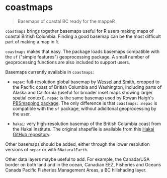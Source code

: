 # coastmaps

> Basemaps of coastal BC ready for the mappeR

`coastmaps` brings together basemaps useful for R users making maps of coastal British Columbia. Finding a good basemap can be the most difficult part of making a map in `R`.

`coastmaps` makes that easy. The package loads basemaps compatible with the `sf` ("simple features") geoprocessing package. A small number of geoprocessing functions are also included to support users.

Basemaps currently available in `coastmaps`:

- `nepac`: full-resolution global basemap by [Wessel and Smith](https://www.soest.hawaii.edu/pwessel/gshhg/), cropped to the Pacific coast of British Columbia and Washington, including parts of Alaska and California (useful for broader inset maps showing larger spatial context). `nepac` is the same basemap used by Rowan Haigh's [PBSmapping package](https://cran.r-project.org/web/packages/PBSmapping/index.html). The only difference is that `coastmaps::nepac` is compatible with the `sf` package, without adiditonal geoprocessing by the user.

- `hakai`: very high-resolution basemap of the British Columbia coast from the Hakai Institute. The original shapefile is available from this [Hakai GitHub repository](https://github.com/HakaiInstitute/hakai_guide_to_r/tree/master/data).

Other basemaps should be added, either through the lower resolution versions of `nepac` or with `RNaturalEarth`. 

Other data layers maybe useful to add. For example, the Canada/USA border on both land and in the ocean, Canadian EEZ, Fisheries and Oceans Canada Pacific Fisheries Management Areas, a BC hillshading layer.



